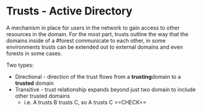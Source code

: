 # Trusts - Active Directory
A mechanism in place for users in the network to gain access to other resources in the domain. For the most part, trusts outline the way that the domains inside of a #forest communicate to each other, in some environments trusts can be extended out to external domains and even forests in some cases.

Two types: 
- Directional - direction of the trust flows from a **trusting**domain to a **trusted** domain
- Transitive - trust relationship expands beyond just two domain to include other trusted domains
	- i.e. A trusts B trusts C, so A trusts C ==CHECK==